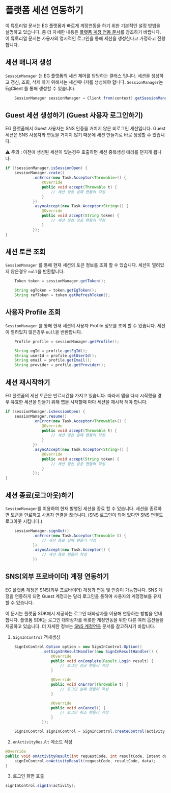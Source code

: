 # 플랫폼 세션 연동하기

이 튜토리얼 문서는 EG 플랫폼과 빠르게 계정연동을 하기 위한 기본적인 설정 방법을 설명하고 있습니다. 좀 더 자세한 내용은 [플랫폼 계정 연동 문서](/_draft/session/init.md)를 참조하기 바랍니다.
이 튜토리얼 문서는 사용자의 명시적인 로그인을 통해 세션을 생성한다고 가정하고 진행합니다.

## 세션 매니저 생성

`SessoinManager` 는 EG 플랫폼의 세션 제어를 담당하는 클래스 입니다. 세션을 생성하고 갱신, 조회, 삭제 하기 위해서는 세션매니저를 생성해야 합니다. `SessionManager`는 EgClient 를 통해 생성할 수 있습니다.

```java
    SessionManager sessionManager = Client.from(context).getSessionManager();
```

## Guest 세션 생성하기 (Guest 사용자 로그인하기)

EG 플랫폼에서 Guest 사용자는 SNS 인증을 거치지 않은 비로그인 세션입니다. Guest 세션은 SNS 사용자와 연동을 거치지 않기 때문에 세션 만들기로 바로 생성할 수 있습니다. 

<aside class="warning">
⚠ 주의 : 이전에 생성된 세션이 있는경우 호출하면 세션 중복생성 에러를 던지게 됩니다.
</aside>

```java
if (!sessionManager.isSessionOpen) {
    sessionManager.crate()
            .onError(new Task.Acceptor<Throwable>() {
                @Override
                public void accept(Throwable t) {
                    // 세션 생성 실패 핸들러 작성
                }
            })
            .asyncAccept(new Task.Acceptor<String>() {
                @Override
                public void accept(String token) {
                    // 세션 생성 성공 핸들러 작성
                }
            });
}
```

## 세션 토큰 조회

`SessionManager` 를 통해 현재 세션의 토큰 정보를 조회 할 수 있습니다. 세션이 열려있지 않은경우 `null`을 반환합니다.

```java
    Token token = sessionManager.getToken();

    String egToken = token.getEgToken();
    String refToken = token.getRefreshToken();
```

## 사용자 Profile 조회

`SessionManager` 를 통해 현새 세션의 사용자 Profile 정보를 조회 할 수 있습니다. 세션이 열려있지 않은경우 `null`을 반환합니다. 

```java
    Profile profile = sessionManager.getProfile();

    String egId = profile.getEgId();
    String userId = profile.getUserId();
    String email = profile.getEmail();
    String provider = profile.getProvider();
```

## 세션 재시작하기

EG 플랫폼의 세션 토큰은 만료시간을 가지고 있습니다. 따라서 앱을 다시 시작했을 경우 유효한 세션을 만들기 위해 앱을 시작할때 마다 세션을 재시작 해야 합니다.

```java
if (sessionManager.isSessionOpen) {
    sessionManager.resume()
            .onError(new Task.Acceptor<Throwable>() {
                @Override
                public void accept(Throwable t) {
                    // 세션 갱신 실패 핸들러 작성
                }
            })
            .asyncAccept(new Task.Acceptor<String>() {
                @Override
                public void accept(String token) {
                    // 세션 갱신 성공 핸들러 작성
                }
            });
}
```

## 세션 종료(로그아웃)하기

`SessionManager`를 이용하여 현재 발행된 세션을 종료 할 수 있습니다. 세션을 종료하면 토큰을 만료하고 사용자 연결을 끊습니다. (SNS 로그인이 되어 있다면 SNS 연결도 로그아웃 시킵니다.)

```java
    sessionManager.signOut()
            .onError(new Task.Acceptor(Throwable t) {
                // 세션 종료 실패 핸들러 작성
            })
            .asyncAccept(new Task.Acceptor() {
                // 세션 종료 핸들러 작성
            })
```

## SNS(외부 프로바이더) 계정 연동하기

EG 플랫폼 계정은 SNS(외부 프로바이더) 계정과 연동 및 인증이 가능합니다. SNS 계정을 연동하게 되면 Guest 계정과는 달리 로그인을 통하여 사용자의 계정정보를 유지 할 수 있습니다.

이 문서는 플랫폼 SDK에서 제공하는 로그인 대화상자를 이용해 연동하는 방법을 안내합니다.   플랫폼 SDK는 로그인 대화상자를 비롯한 계정연동을 위한 댜른 여러 옵션들을 제공하고 있습니다. 더 자세한 정보는 [SNS 계정연동](/_draft/session/Sns.md) 문서를 참고하시기 바랍니다.

1. `SignInControl` 객체생성

```java
    SignInControl.Option option = new SignInControl.Option()
                .setSignInResultHandler(new SignInResultHandler() {
                    @Override
                    public void onComplete(Result.Login result) {
                        // 로그인 성공 핸들러 작성
                    }

                    @Override
                    public void onError(Throwable t) {
                        // 로그인 실패 핸들러 작성
                    }

                    @Override
                    public void onCancel() {
                        // 로그인 취소 핸들러 작성 
                    }
                });

    SignInControl signInControl = SignInControl.createControl(activity, option);
```

2. `onActivityResult` 메소드 작성

```java
@Override
public void onActivityResult(int requestCode, int resultCode, Intent data) {
    signInControl.onActivityResult(requestCode, resultCode, data);
}
```

3. 로그인 화면 호출

```java
signInControl.signIn(activity);
```
